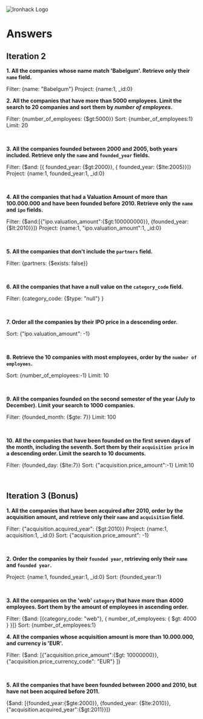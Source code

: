 ![Ironhack Logo](https://i.imgur.com/1QgrNNw.png)

# Answers

## Iteration 2

**1. All the companies whose name match 'Babelgum'. Retrieve only their `name` field.**

<!-- Your Query Goes Here -->
Filter: {name: "Babelgum"}
Project: {name:1, _id:0}
<br>

**2. All the companies that have more than 5000 employees. Limit the search to 20 companies and sort them by *number of employees*.**

<!-- Your Query Goes Here -->
Filter: {number_of_employees: {$gt:5000}}
Sort: {number_of_employees:1}
Limit: 20

<br>

**3. All the companies founded between 2000 and 2005, both years included. Retrieve only the `name` and `founded_year` fields.**

<!-- Your Query Goes Here -->
Filter: {$and: [{ founded_year: {$gt:2000}}, { founded_year: {$lte:2005}}]}
Project: {name:1, founded_year:1, _id:0}

<br>

**4. All the companies that had a Valuation Amount of more than 100.000.000 and have been founded before 2010. Retrieve only the `name` and `ipo` fields.**

<!-- Your Query Goes Here -->
Filter: {$and:[{"ipo.valuation_amount":{$gt:100000000}}, {founded_year:{$lt:2010}}]}
Project: {name:1, "ipo.valuation_amount":1, _id:0}

<br>

**5. All the companies that don't include the `partners` field.**

<!-- Your Query Goes Here -->
Filter: {partners: {$exists: false}}

<br>

**6. All the companies that have a null value on the `category_code` field.**

<!-- Your Query Goes Here -->
Filter: {category_code: {$type: "null"} }

<br>

**7. Order all the companies by their IPO price in a descending order.**

<!-- Your Query Goes Here -->
Sort: {"ipo.valuation_amount": -1}

<br>

**8. Retrieve the 10 companies with most employees, order by the `number of employees`.**

<!-- Your Query Goes Here -->
Sort: {number_of_employees:-1}
Limit: 10

<br>

**9. All the companies founded on the second semester of the year (July to December). Limit your search to 1000 companies.**

<!-- Your Query Goes Here -->
Filter: {founded_month: {$gte: 7}}
Limit: 100

<br>

**10. All the companies that have been founded on the first seven days of the month, including the seventh. Sort them by their `acquisition price` in a descending order. Limit the search to 10 documents.**

<!-- Your Query Goes Here -->
Filter: {founded_day: {$lte:7}}
Sort: {"acquisition.price_amount":-1}
Limit:10

<br>

## Iteration 3 (Bonus)

**1. All the companies that have been acquired after 2010, order by the acquisition amount, and retrieve only their `name` and `acquisition` field.**

<!-- Your Query Goes Here -->
Filter: {"acquisition.acquired_year": {$gt:2010}}
Project: {name:1, acquisition:1, _id:0}
Sort: {"acquisition.price_amount": -1}

<br>

**2. Order the companies by their `founded year`, retrieving only their `name` and `founded year`.**

<!-- Your Query Goes Here -->
Project: {name:1, founded_year:1, _id:0}
Sort: {founded_year:1}

<br>

**3. All the companies on the 'web' `category` that have more than 4000 employees. Sort them by the amount of employees in ascending order.**

<!-- Your Query Goes Here -->
Filter: {$and: [{category_code: "web"}, { number_of_employees: { $gt: 4000 } }]}
Sort: {number_of_employees:1}
<br>

**4. All the companies whose acquisition amount is more than 10.000.000, and currency is 'EUR'.**

<!-- Your Query Goes Here -->
Filter: {$and: [{"acquisition.price_amount":{$gt: 10000000}}, {"acquisition.price_currency_code": "EUR"}    ]}

<br>

**5. All the companies that have been founded between 2000 and 2010, but have not been acquired before 2011.**

<!-- Your Query Goes Here -->
{$and: [{founded_year:{$gte:2000}}, {founded_year: {$lte:2010}}, {"acquisition.acquired_year":{$gt:2011}}]}

<br>
